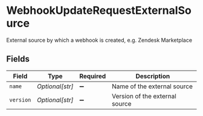 # WebhookUpdateRequestExternalSource

External source by which a webhook is created, e.g. Zendesk Marketplace


## Fields

| Field                          | Type                           | Required                       | Description                    |
| ------------------------------ | ------------------------------ | ------------------------------ | ------------------------------ |
| `name`                         | *Optional[str]*                | :heavy_minus_sign:             | Name of the external source    |
| `version`                      | *Optional[str]*                | :heavy_minus_sign:             | Version of the external source |